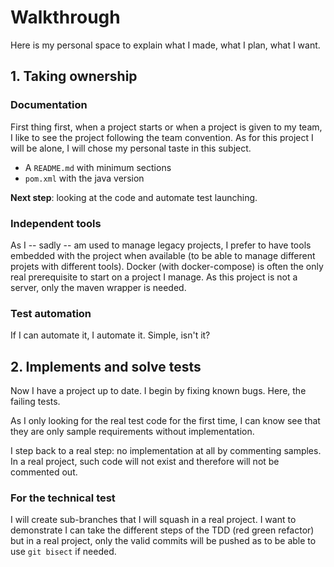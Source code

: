 # Walkthrough

Here is my personal space to explain what I made, what I plan, what I want.

## 1. Taking ownership

### Documentation

First thing first, when a project starts or when a project is given to my team,
I like to see the project following the team convention. As for this project I
will be alone, I will chose my personal taste in this subject.

 * A `README.md` with minimum sections
 * `pom.xml` with the java version

**Next step**: looking at the code and automate test launching.

### Independent tools

As I -- sadly -- am used to manage legacy projects, I prefer to have tools
embedded with the project when available (to be able to manage different projets
with different tools). Docker (with docker-compose) is often the only
real prerequisite to start on a project I manage. As this project is not a
server, only the maven wrapper is needed.

### Test automation

If I can automate it, I automate it. Simple, isn't it?

## 2. Implements and solve tests

Now I have a project up to date. I begin by fixing known bugs. Here, the failing
tests.

As I only looking for the real test code for the first time, I can know see that
they are only sample requirements without implementation.

I step back to a real step: no implementation at all by commenting samples. In a
real project, such code will not exist and therefore will not be commented out.

### For the technical test

I will create sub-branches that I will squash in a real project. I want to
demonstrate I can take the different steps of the TDD (red green refactor) but
in a real project, only the valid commits will be pushed as to be able to use
`git bisect` if needed.
